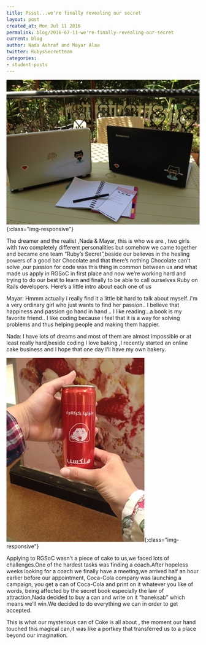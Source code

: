 ```yaml
---
title: Pssst...we're finally revealing our secret
layout: post
created_at: Mon Jul 11 2016
permalink: blog/2016-07-11-we're-finally-revealing-our-secret
current: blog
author: Nada Ashraf and Mayar Alaa
twitter: RubysSecretteam
categories:
- student-posts
---
```


![Ruby's Secret Team](/img/blog/2016/us.JPG){:class="img-responsive"}

The dreamer and the realist ,Nada & Mayar, this is who we are , two girls with two completely different personalities but somehow we came together and became one team “Ruby’s Secret”,beside our believes in the healing powers of a good bar Chocolate and that there’s nothing Chocolate can’t solve ,our passion for code was this thing in common between us and what made us apply in RGSoC in first place and now we’re working hard and trying to do our best to learn and finally to be able to call ourselves Ruby on Rails developers.
Here’s a little intro about each one of us

Mayar: Hmmm actually i really find it a little bit hard to talk about myself..i'm a very ordinary girl  who just wants to find her passion.. I believe that happiness and passion go hand in hand .. I like reading...a book is my favorite friend.. I like coding because i feel that it is a way for solving problems and thus  helping people and making them happier.

Nada: I have lots of dreams and most of them are almost impossible or at least really hard,beside coding I love baking ,I recently started an online cake business and I hope that one day I’ll have my own bakery.


![Our mysterious can of coke](/img/blog/2016/canofcoke.jpg){:class="img-responsive"}

Applying to RGSoC wasn’t a piece of cake to us,we faced lots of challenges.One of the hardest tasks was finding a coach.After hopeless weeks looking for a coach we finally have a meeting,we arrived half an hour earlier before our appointment, Coca-Cola company was launching a campaign, you get a can of Coca-Cola and print on it whatever you like of words, being affected by the secret book especially the law of attraction,Nada decided to buy a can and write on it “haneksab” which means we’ll win.We decided to do everything we can in order to get accepted.

This is what our mysterious can of Coke is all about , the moment our hand touched this magical can,it was like a portkey that transferred us to a place beyond our imagination.



